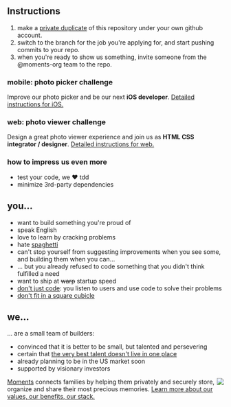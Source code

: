 ## Instructions
1. make a [private duplicate](https://help.github.com/articles/duplicating-a-repository) of this repository under your own github account.
2. switch to the branch for the job you're applying for, and start pushing commits to your repo. 
3. when you're ready to show us something, invite someone from the @moments-org team to the repo.

### mobile: photo picker challenge
Improve our photo picker and be our next **iOS developer**. [Detailed instructions for iOS.](https://github.com/moments-org/moments-jobs/tree/master/ios)

### web: photo viewer challenge
Design a great photo viewer experience and join us as **HTML CSS integrator / designer**. [Detailed instructions for web.](https://github.com/moments-org/moments-jobs/tree/master/front-end)

### how to impress us even more
- test your code, we :heart: tdd
- minimize 3rd-party dependencies

## you...
- want to build something you're proud of
- speak English
- love to learn by cracking problems
- hate [spaghetti](http://xkcd.com/292/)
- can't stop yourself from suggesting improvements when you see some, and building them when you can...
- ... but you already refused to code something that you didn't think fulfilled a need
- want to ship at ~~warp~~ startup speed
- [don't just code](http://venturehacks.com/articles/1-wo-man-startups): you listen to users and use code to solve their problems
- [don't fit in a square cubicle](http://en.wikipedia.org/wiki/Think_different#Text)

## we...
... are a small team of builders:
- convinced that it is better to be small, but talented and persevering
- certain that [the very best talent doesn't live in one place](http://37signals.com/remote/)
- already planning to be in the US market soon
- supported by visionary investors

<img src="https://coderwall-assets-0.s3.amazonaws.com/uploads/team/avatar/53bf00ce443a372c43000001/moments.png" style="float: right;" align="right"> [Moments](http://beta.moments.re) connects families by helping them privately and securely store, organize and share their most precious memories. [Learn more about our values, our benefits, our stack.](https://coderwall.com/team/moments)
